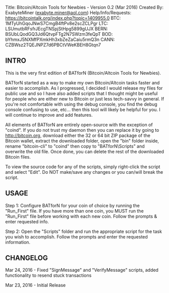 Title: Bitcoin/Altcoin Tools for Newbies - Version 0.2 (Mar 2016) 
Created By: ExabyteMiner (exabyte.miner@aol.com)
Help/Info/Requests: https://bitcointalk.org/index.php?topic=1409955.0
BTC: 1MTyUhGqoJNwS7CmgB4ftPv8e2scZCLPgr
LTC: LSUmutbRFsfrJEcgTNSpjStHpg5899gUJX
BERN: BSUbLQodGQ3Jd6QtvpFTg2N7SWzm3feQpT
BOD: bYhmxJ5NXMfPXmkHh3xbZeZaCaiu5rmQ3n
CANN: CZBWsz2TQEJNPZ7d6PBCtVWeKBEH8Gtqn7



INTRO
------------------------
This is the very first edition of BATforN (Bitcoin/Altcoin Tools for Newbies).

BATforN started as a way to make my own Bitcoin/Altcoin tasks faster and easier to accomplish. As I progressed, I decided I
would release my files for public use and so I have also added scripts that I thought might be useful for people who are 
either new to Bitcoin or just less tech-savvy in general. If you're not comfortable with using the debug console, you find 
the debug console confusing to use, etc... then this tool will likely be helpful for you. I will continue to improve and add
features.

All elements of BATforN are entirely open-source with the exception of "coind". If you do not trust my daemon then you can
replace it by going to http://bitcoin.org, download either the 32 or 64 bit ZIP package of the Bitcoin wallet, extract the
downloaded folder, open the "bin" folder inside, rename "bitcoin-cli" to "coind" then copy to "BATforN\Scripts" and
overwrite the old file. Once done, you can delete the rest of the downloaded Bitcoin files.

To view the source code for any of the scripts, simply right-click the script and select "Edit". Do NOT make/save any changes
or you can/will break the script.


USAGE
------------------------
Step 1: Configure BATforN for your coin of choice by running the "Run_First" file. If you have more than one coin, you MUST
        run the "Run_First" file before working with each new coin. Follow the prompts & enter requested info.

Step 2: Open the "Scripts" folder and run the appropriate script for the task you wish to accomplish. Follow the prompts and
        enter the requested information.



CHANGELOG
-------------------------
Mar 24, 2016 - Fixed "SignMessage" and "VerifyMessage" scripts, added functionality to resend stuck transactions

Mar 23, 2016 - Initial Release
